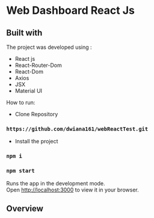 # Web Dashboard React Js

## Built with

The project was developed using :
* React js
* React-Router-Dom
* React-Dom
* Axios
* JSX
* Material UI

How to run:
 * Clone Repository
### `https://github.com/dwiana161/webReactTest.git`

* Install the project
### `npm i`

### `npm start`

Runs the app in the development mode.\
Open [http://localhost:3000](http://localhost:3000) to view it in your browser.

## Overview
